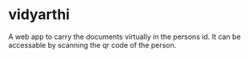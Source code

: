 # vidyarthi
A web app to carry the documents virtually in the persons id.
It can be accessable by scanning the qr code of the person.
